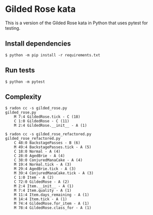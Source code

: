# Gilded Rose kata

This is a version of the Gilded Rose kata in Python that uses pytest for testing.

## Install dependencies

```shell
$ python -m pip install -r requirements.txt
```

## Run tests

```shell
$ python -m pytest
```

## Complexity

```shell
$ radon cc -s gilded_rose.py
gilded_rose.py
    M 7:4 GildedRose.tick - C (18)
    C 1:0 GildedRose - C (11)
    M 2:4 GildedRose.__init__ - A (1)

$ radon cc -s gilded_rose_refactored.py
gilded_rose_refactored.py
    C 48:0 BackstagePasses - B (6)
    M 49:4 BackstagePasses.tick - A (5)
    C 18:0 Normal - A (4)
    C 28:0 AgedBrie - A (4)
    C 38:0 ConjuredManaCake - A (4)
    M 19:4 Normal.tick - A (3)
    M 29:4 AgedBrie.tick - A (3)
    M 39:4 ConjuredManaCake.tick - A (3)
    C 1:0 Item - A (2)
    C 72:0 GildedRose - A (2)
    M 2:4 Item.__init__ - A (1)
    M 7:4 Item.quality - A (1)
    M 11:4 Item.days_remaining - A (1)
    M 14:4 Item.tick - A (1)
    M 74:4 GildedRose.for_item - A (1)
    M 78:4 GildedRose.class_for - A (1)
```
